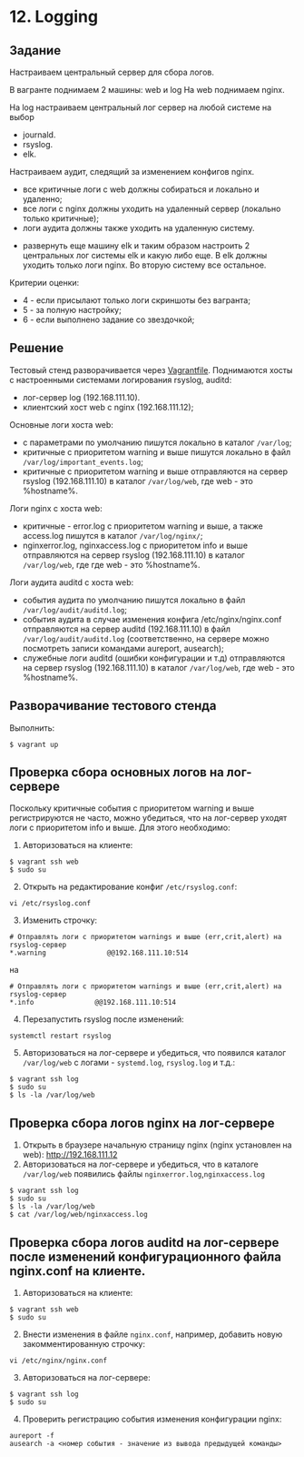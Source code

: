 # 12. Logging
## Задание
Настраиваем центральный сервер для сбора логов.

В вагранте поднимаем 2 машины: web и log
На web поднимаем nginx.

На log настраиваем центральный лог сервер на любой системе на выбор
- journald.
- rsyslog.
- elk. 

Настраиваем аудит, следящий за изменением конфигов nginx. 

- все критичные логи с web должны собираться и локально и удаленно;
- все логи с nginx должны уходить на удаленный сервер (локально только критичные);
- логи аудита должны также уходить на удаленную систему.


* развернуть еще машину elk
и таким образом настроить 2 центральных лог системы elk и какую либо еще.
В elk должны уходить только логи nginx.
Во вторую систему все остальное.

Критерии оценки: 
- 4 - если присылают только логи скриншоты без вагранта;
- 5 - за полную настройку;
- 6 - если выполнено задание со звездочкой;

## Решение

Тестовый стенд разворачивается через [Vagrantfile](Vagrantfile).
Поднимаются хосты с настроенными системами логирования rsyslog, auditd:
- лог-сервер log (192.168.111.10).
- клиентский хост web c nginx (192.168.111.12);

Основные логи хоста web:
- c параметрами по умолчанию пишутся локально в каталог `/var/log`;
- критичные с приоритетом warning и выше пишутся локально в файл `/var/log/important_events.log`;
- критичные с приоритетом warning и выше отправляются на сервер rsyslog (192.168.111.10) в каталог `/var/log/web`, где web - это %hostname%.

Логи nginx с хоста web:
- критичные - error.log с приоритетом warning и выше, а также access.log пишутся в каталог `/var/log/nginx/`;
- nginxerror.log, nginxaccess.log с приоритетом info и выше отправляются на сервер rsyslog (192.168.111.10) в каталог `/var/log/web`, где где web - это %hostname%.

Логи аудита auditd c хоста web:
- cобытия аудита по умолчанию пишутся локально в файл `/var/log/audit/auditd.log`;
- cобытия аудита в случае изменения конфига /etc/nginx/nginx.conf отправляются на сервер auditd (192.168.111.10) в файл `/var/log/audit/auditd.log` (соответственно, на сервере можно посмотреть записи командами aureport, ausearch);
- cлужебные логи auditd (ошибки конфигурации и т.д) отправляются на сервер rsyslog (192.168.111.10) в каталог `/var/log/web`, где web - это %hostname%. 

## Разворачивание тестового стенда
Выполнить:
```
$ vagrant up
```

## Проверка сбора основных логов на лог-сервере
Поскольку критичные события с приоритетом warning и выше регистрируются не часто, можно убедиться, что на лог-сервер уходят логи с приоритетом info и выше.
Для этого необходимо:
1. Авторизоваться на клиенте:
```
$ vagrant ssh web
$ sudo su
```
2. Открыть на редактирование конфиг `/etc/rsyslog.conf`:
```
vi /etc/rsyslog.conf
```
3. Изменить строчку: 
```
# Отправлять логи с приоритетом warnings и выше (err,crit,alert) на rsyslog-сервер
*.warning               @@192.168.111.10:514
```
на
```
# Отправлять логи с приоритетом warnings и выше (err,crit,alert) на rsyslog-сервер
*.info               @@192.168.111.10:514
```
4. Перезапустить rsyslog после изменений:
```
systemctl restart rsyslog
```
5. Авторизоваться на лог-сервере и убедиться, что появился каталог `/var/log/web` с логами - `systemd.log`, `rsyslog.log` и т.д.: 
```
$ vagrant ssh log
$ sudo su
$ ls -la /var/log/web
```

## Проверка сбора логов nginx на лог-сервере
1. Открыть в браузере начальную страницу nginx (nginx установлен на web): http://192.168.111.12
2. Авторизоваться на лог-сервере и убедиться, что в каталоге `/var/log/web` появились файлы `nginxerror.log`,`nginxaccess.log` 
```
$ vagrant ssh log
$ sudo su
$ ls -la /var/log/web
$ cat /var/log/web/nginxaccess.log
```

## Проверка сбора логов auditd на лог-сервере после изменений конфигурационного файла nginx.conf на клиенте.
1. Авторизоваться на клиенте:
```
$ vagrant ssh web
$ sudo su
```
2. Внести изменения в файле `nginx.conf`, например, добавить новую закомментированную строчку:
```
vi /etc/nginx/nginx.conf
```
3. Авторизоваться на лог-сервере:
```
$ vagrant ssh log
$ sudo su
```
4. Проверить регистрацию события изменения конфигурации nginx:
```
aureport -f
ausearch -a <номер события - значение из вывода предыдущей команды>
``` 
